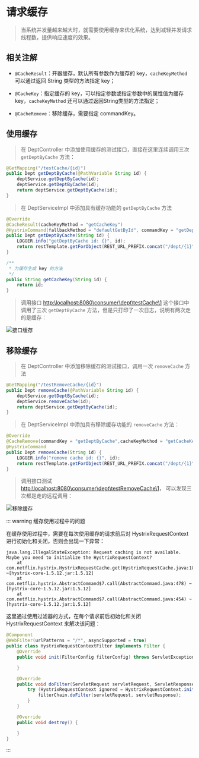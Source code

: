 # 请求缓存

> 当系统并发量越来越大时，就需要使用缓存来优化系统，达到减轻并发请求线程数，提供响应速度的效果。

## 相关注解

* `@CacheResult`：开器缓存，默认所有参数作为缓存的 key，`cacheKeyMethod` 可以通过返回 String 类型的方法指定 key；

* `@CacheKey`：指定缓存的 key，可以指定参数或指定参数中的属性值为缓存 key，`cacheKeyMethod` 还可以通过返回String类型的方法指定；

* `@CacheRemove`：移除缓存，需要指定 commandKey。

## 使用缓存

> 在 DeptController 中添加使用缓存的测试接口，直接在这里连续调用三次 `getDeptByCache` 方法：

```java 
@GetMapping("/testCache/{id}")
public Dept getDeptByCache(@PathVariable String id) {
    deptService.getDeptByCache(id);
    deptService.getDeptByCache(id);
    return deptService.getDeptByCache(id);
}
```

> 在 DeptServiceImpl 中添加具有缓存功能的 `getDeptByCache` 方法

```java 
@Override
@CacheResult(cacheKeyMethod = "getCacheKey")
@HystrixCommand(fallbackMethod = "defaultGetById", commandKey = "getDeptByCache")
public Dept getDeptByCache(String id) {
    LOGGER.info("getDeptByCache id: {}", id);
    return restTemplate.getForObject(REST_URL_PREFIX.concat("/dept/{1}"), Dept.class, id);
}

/**
 * 为缓存生成 key 的方法
 */
public String getCacheKey(String id) {
    return id;
}
```

> 调用接口 <a href='http:\\localhost:8080\consumer\dept\testCache\1'>http:\\localhost:8080\consumer\dept\testCache\1</a>
> 这个接口中调用了三次 `getDeptByCache` 方法，但是只打印了一次日志，说明有两次走的是缓存：

<img :src="$withBase('/img/microservice/hystrix/接口缓存.png')" alt="接口缓存" >

## 移除缓存

> 在 DeptController 中添加移除缓存的测试接口，调用一次 `removeCache` 方法

```java
@GetMapping("/testRemoveCache/{id}")
public Dept removeCache(@PathVariable String id) {
    deptService.getDeptByCache(id);
    deptService.removeCache(id);
    return deptService.getDeptByCache(id);
}
```

> 在 DeptServiceImpl 中添加具有移除缓存功能的 `removeCache` 方法：

```java 
@Override
@CacheRemove(commandKey = "getDeptByCache",cacheKeyMethod = "getCacheKey")
@HystrixCommand
public Dept removeCache(String id) {
    LOGGER.info("remove cache id: {}", id);
    return restTemplate.getForObject(REST_URL_PREFIX.concat("/dept/{1}"), Dept.class, id);
}
```

> 调用接口测试 <a href='http:\\localhost:8080\consumer\dept\testRemoveCache\1'>http:\\localhost:8080\consumer\dept\testRemoveCache\1</a>，
> 可以发现三次都是走的远程调用：

<img :src="$withBase('/img/microservice/hystrix/移除缓存.png')" alt="移除缓存" >

::: warning 缓存使用过程中的问题 

在缓存使用过程中，需要在每次使用缓存的请求前后对 HystrixRequestContext 进行初始化和关闭，否则会出现一下异常：

```shell
java.lang.IllegalStateException: Request caching is not available. Maybe you need to initialize the HystrixRequestContext?
	at com.netflix.hystrix.HystrixRequestCache.get(HystrixRequestCache.java:104) ~[hystrix-core-1.5.12.jar:1.5.12]
	at com.netflix.hystrix.AbstractCommand$7.call(AbstractCommand.java:478) ~[hystrix-core-1.5.12.jar:1.5.12]
	at com.netflix.hystrix.AbstractCommand$7.call(AbstractCommand.java:454) ~[hystrix-core-1.5.12.jar:1.5.12]
```

这里通过使用过滤器的方式，在每个请求前后初始化和关闭 HystrixRequestContext 来解决该问题：

```java
@Component
@WebFilter(urlPatterns = "/*", asyncSupported = true)
public class HystrixRequestContextFilter implements Filter {
    @Override
    public void init(FilterConfig filterConfig) throws ServletException {

    }

    @Override
    public void doFilter(ServletRequest servletRequest, ServletResponse servletResponse, FilterChain filterChain) throws IOException, ServletException {
        try (HystrixRequestContext ignored = HystrixRequestContext.initializeContext()) {
            filterChain.doFilter(servletRequest, servletResponse);
        }
    }

    @Override
    public void destroy() {

    }
}
```

:::

